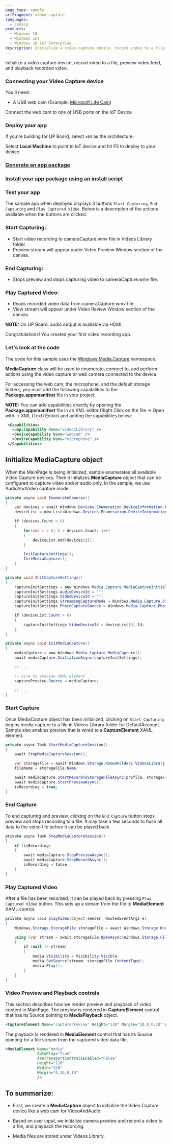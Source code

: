```yaml
---
page_type: sample	
urlFragment: video-capture	
languages:	
  - csharp	
products:	
  - Windows 10
  - Windows IoT 
  - Windows 10 IoT Enterprise
description: Initialize a video capture device, record video to a file, preview video feed, and playback recorded video with Windows 10 IoT Enterprise.
---
```


Initialize a video capture device, record video to a file, preview video feed, and playback recorded video.

### Connecting your Video Capture device

You'll need:

* <a name="USB_WebCam"></a>A USB web cam (Example: [Microsoft Life Cam](http://www.microsoft.com/hardware/en-us/p/lifecam-hd-3000))

Connect the web cam to one of USB ports on the IoT Device

### Deploy your app  
  
If you're building for UP Board, select `x64` as the architecture.   
  
Select **Local Machine** to point to IoT device and hit F5 to deploy to your device. 

### [Generate an app package](https://docs.microsoft.com/windows/msix/package/packaging-uwp-apps#generate-an-app-package)

### [Install your app package using an install script](https://docs.microsoft.com/windows/msix/package/packaging-uwp-apps#install-your-app-package-using-an-install-script)

### Test your app

The sample app when deployed displays 3 buttons `Start Capturing`, `End Capturing` and `Play Captured Video`. Below is a description of the actions available when the buttons are clicked.

### Start Capturing:

* Start video recording to cameraCapture.wmv file in Videos Library folder.
* Preview stream will appear under Video Preview Window section of the canvas.

### End Capturing:

* Stops preview and stops capturing video to cameraCapture.wmv file.

### Play Captured Video:

* Reads recorded video data from cameraCapture.wmv file.
* View stream will appear under Video Review Window section of the canvas.

**NOTE:** On UP Board, audio output is available via HDMI.

Congratulations! You created your first video recording app.

### Let's look at the code

The code for this sample uses the [Windows.Media.Capture](https://msdn.microsoft.com/en-us/library/windows/apps/windows.media.capture.aspx) namespace.

**MediaCapture** class will be used to enumerate, connect to, and perform actions using the video capture or web camera connected to the device.

For accessing the web cam, the microphone, and the default storage folders, you must add the following capabilities to the **Package.appxmanifest** file in your project.


**NOTE:** You can add capabilities directly by opening the **Package.appxmanifest** file in an XML editor (Right Click on the file -> Open with -> XML (Text) Editor) and adding the capabilities below:

``` xml
 <Capabilities>
   <uap:Capability Name="videosLibrary" />
   <DeviceCapability Name="webcam" />
   <DeviceCapability Name="microphone" />
 </Capabilities>
```

## Initialize MediaCapture object

When the MainPage is being initialized, sample enumerates all available Video Capture devices.
Then it initalizes **MediaCapture** object that can be configured to capture video and/or audio only. In the sample, we use AudioAndVideo capture mode.


```csharp
private async void EnumerateCameras()
{
    var devices = await Windows.Devices.Enumeration.DeviceInformation.FindAllAsync(Windows.Devices.Enumeration.DeviceClass.VideoCapture);
    deviceList = new List<Windows.Devices.Enumeration.DeviceInformation>();

    if (devices.Count > 0)
    {
        for(var i = 0; i < devices.Count; i++)
        {
            deviceList.Add(devices[i]);
        }

        InitCaptureSettings();
        InitMediaCapture();
    }
}

private void InitCaptureSettings()
{
    captureInitSettings = new Windows.Media.Capture.MediaCaptureInitializationSettings();
    captureInitSettings.AudioDeviceId = "";
    captureInitSettings.VideoDeviceId = "";
    captureInitSettings.StreamingCaptureMode = Windows.Media.Capture.StreamingCaptureMode.AudioAndVideo;
    captureInitSettings.PhotoCaptureSource = Windows.Media.Capture.PhotoCaptureSource.VideoPreview;

    if (deviceList.Count > 0)
    {
        captureInitSettings.VideoDeviceId = deviceList[0].Id;
    }
}

private async void InitMediaCapture()
{
    mediaCapture = new Windows.Media.Capture.MediaCapture();
    await mediaCapture.InitializeAsync(captureInitSettings);

    // ...

	// wire to preview XAML element
    capturePreview.Source = mediaCapture;

    // ...
}
```

### Start Capture

Once MediaCapture object has been initialized, clicking on `Start Capturing` begins media capture to a file in Videos Library folder for DefaultAccount. Sample also enables preview that is wired to a **CaptureElement** XAML element.

```csharp
private async Task StartMediaCaptureSession()
{
    await StopMediaCaptureSession();

    var storageFile = await Windows.Storage.KnownFolders.VideosLibrary.CreateFileAsync("cameraCapture.wmv", Windows.Storage.CreationCollisionOption.GenerateUniqueName);
    fileName = storageFile.Name;

    await mediaCapture.StartRecordToStorageFileAsync(profile, storageFile);
    await mediaCapture.StartPreviewAsync();
    isRecording = true;
}
```

### End Capture

To end capturing and preview, clicking on the `End Capture` button stops preview and stops recording to a file. It may take a few seconds to flush all data to the video file before it can be played back.

```csharp
private async Task StopMediaCaptureSession()
{
    if (isRecording)
    {
        await mediaCapture.StopPreviewAsync();
        await mediaCapture.StopRecordAsync();
        isRecording = false;
    }
}
```

### Play Captured Video

After a file has been recorded, it can be played back by pressing `Play Captured VIdeo` button. This sets up a stream from the file to **MediaElement** XAML control.

```csharp
private async void playVideo(object sender, RoutedEventArgs e)
{
    Windows.Storage.StorageFile storageFile = await Windows.Storage.KnownFolders.VideosLibrary.GetFileAsync(fileName);

    using (var stream = await storageFile.OpenAsync(Windows.Storage.FileAccessMode.Read))
    {
        if (null != stream)
        {
            media.Visibility = Visibility.Visible;
            media.SetSource(stream, storageFile.ContentType);
            media.Play();
        }
    }
}
```

### Video Preview and Playback controls

This section describes how we render preview and playback of video content in MainPage.
The preview is rendered in **CaptureElement** control that has its Source pointing to **MediaPlayback** object.

``` xml
<CaptureElement Name="capturePreview" Height="120" Margin="10,0,0,10" Width="120"/>
```

The playback is rendered in **MediaElement** control that has its Source pointing for a file stream from the captured video data file.
``` xml
<MediaElement Name="media"
              AutoPlay="True"
              AreTransportControlsEnabled="False"
              Height="120"
              Width="120"
              Margin="0,10,0,10"
              />
```


## To summarize:

* First, we create a **MediaCapture** object to initialize the Video Capture device like a web cam for VideoAndAudio

* Based on user input, we initialize camera preview and record a video to a file, and playback the recording.

* Media files are stored under Videos Library.
